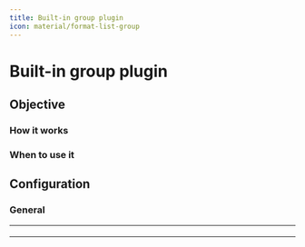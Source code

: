 ```yaml
---
title: Built-in group plugin
icon: material/format-list-group
---
```


# Built-in group plugin

## Objective

### How it works

### When to use it

## Configuration

### General

---

#### <!-- md:setting config.enabled -->

---

#### <!-- md:setting config.plugins -->
